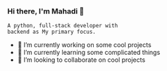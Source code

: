 ### Hi there, I'm Mahadi 👋
    A python, full-stack developer with 
    backend as My primary focus. 
- 🔭 I’m currently working on some cool projects
- 🌱 I’m currently learning some complicated things
- 👯 I’m looking to collaborate on cool projects
<!--
**sheriifMahadi/sheriifMahadi** is a ✨ _special_ ✨ repository because its `README.md` (this file) appears on your GitHub profile.

